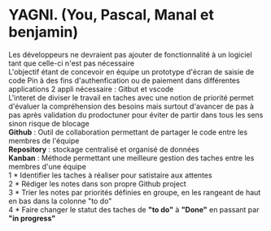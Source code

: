 # YAGNI. (You, Pascal, Manal et benjamin)
Les développeurs ne devraient pas ajouter de fonctionnalité à un logiciel tant que celle-ci n'est pas nécessaire  
L'objectif étant de concevoir en équipe un prototype d'écran de saisie de code Pin à des fins d'authenfication ou de paiement dans différentes applications 2 appli nécessaire : Gitbut et vscode  
L'interet de diviser le travail en taches avec une notion de priorité permet d'évaluer la compréhension des besoins mais surtout d'avancer de pas à pas après validation du prodoctuner pour éviter de partir dans tous les sens sinon risque de blocage  
__Github__ : Outil de collaboration permettant de partager le code entre les membres de l'équipe  
__Repository__ : stockage centralisé et organisé de données  
__Kanban__ : Méthode permettant une meilleure gestion des taches entre les membres d'une équipe  
1 * Identifier les taches à réaliser pour satistaire aux attentes  
2 * Rédiger les notes dans son propre Github project  
3 * Trier les notes par priorités définies en groupe, en les rangeant de haut en bas dans la colonne "to do"  
4 * Faire changer le statut des taches de __"to do"__ à __"Done"__ en passant par __"in progress"__ 
